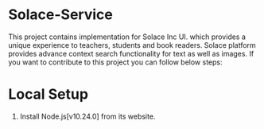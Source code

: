 # Solace-Service

This project contains implementation for Solace Inc UI. which provides a unique experience to teachers, students and book readers. Solace platform provides advance context search functionality for text as well as images. If you want to contribute to this project you can follow below steps:

# Local Setup
1. Install Node.js[v10.24.0] from its website.